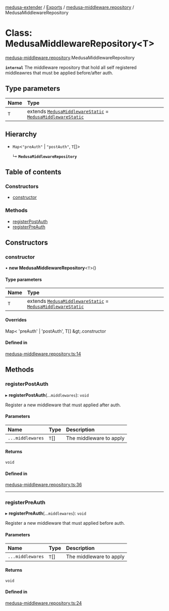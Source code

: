 [medusa-extender](../README.md) / [Exports](../modules.md) / [medusa-middleware.repository](../modules/medusa_middleware_repository.md) / MedusaMiddlewareRepository

# Class: MedusaMiddlewareRepository<T\>

[medusa-middleware.repository](../modules/medusa_middleware_repository.md).MedusaMiddlewareRepository

**`internal`**
The middleware repository that hold all self registered middleawres that must be applied before/after auth.

## Type parameters

| Name | Type |
| :------ | :------ |
| `T` | extends [`MedusaMiddlewareStatic`](../interfaces/types.MedusaMiddlewareStatic.md) = [`MedusaMiddlewareStatic`](../interfaces/types.MedusaMiddlewareStatic.md) |

## Hierarchy

- `Map`<``"preAuth"`` \| ``"postAuth"``, `T`[]\>

  ↳ **`MedusaMiddlewareRepository`**

## Table of contents

### Constructors

- [constructor](medusa_middleware_repository.MedusaMiddlewareRepository.md#constructor)

### Methods

- [registerPostAuth](medusa_middleware_repository.MedusaMiddlewareRepository.md#registerpostauth)
- [registerPreAuth](medusa_middleware_repository.MedusaMiddlewareRepository.md#registerpreauth)

## Constructors

### constructor

• **new MedusaMiddlewareRepository**<`T`\>()

#### Type parameters

| Name | Type |
| :------ | :------ |
| `T` | extends [`MedusaMiddlewareStatic`](../interfaces/types.MedusaMiddlewareStatic.md) = [`MedusaMiddlewareStatic`](../interfaces/types.MedusaMiddlewareStatic.md) |

#### Overrides

Map&lt;
	&#x27;preAuth&#x27; \| &#x27;postAuth&#x27;,
	T[]
\&gt;.constructor

#### Defined in

[medusa-middleware.repository.ts:14](https://github.com/adrien2p/medusa-extender/blob/7acbd92/src/medusa-middleware.repository.ts#L14)

## Methods

### registerPostAuth

▸ **registerPostAuth**(...`middlewares`): `void`

Register a new middleware that must applied after auth.

#### Parameters

| Name | Type | Description |
| :------ | :------ | :------ |
| `...middlewares` | `T`[] | The middleware to apply |

#### Returns

`void`

#### Defined in

[medusa-middleware.repository.ts:36](https://github.com/adrien2p/medusa-extender/blob/7acbd92/src/medusa-middleware.repository.ts#L36)

___

### registerPreAuth

▸ **registerPreAuth**(...`middlewares`): `void`

Register a new middleware that must applied before auth.

#### Parameters

| Name | Type | Description |
| :------ | :------ | :------ |
| `...middlewares` | `T`[] | The middleware to apply |

#### Returns

`void`

#### Defined in

[medusa-middleware.repository.ts:24](https://github.com/adrien2p/medusa-extender/blob/7acbd92/src/medusa-middleware.repository.ts#L24)
